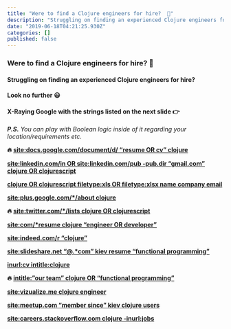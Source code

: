 ```yaml
---
title: "Were to find a Clojure engineers for hire?  🤔"
description: "Struggling on finding an experienced Clojure engineers for hire?"
date: "2019-06-18T04:21:25.930Z"
categories: []
published: false
---
```


  

### Were to find a Clojure engineers for hire? 🤔

  

#### Struggling on finding an experienced Clojure engineers for hire?

#### Look no further 😃

#### **X-Raying Google** with the strings listed on the next slide 👉

**_P.S._** _You can play with Boolean logic inside of it regarding your location/requirements etc._

  

  

**🔥** [**site:docs.google.com/document/d/ “resume OR cv” clojure**](https://goo.gl/74NXvB)

[**site:linkedin.com/in OR site:linkedin.com/pub -pub.dir “gmail.com” clojure OR clojurescript**](https://www.google.com/search?num=100&ei=SpsZWrqIJofFkgXZ2bCwCg&q=site%3Alinkedin.com%2Fin+OR+site%3Alinkedin.com%2Fpub+-pub.dir+%22gmail.com%22+clojure+OR+clojurescript&oq=site%3Alinkedin.com%2Fin+OR+site%3Alinkedin.com%2Fpub+-pub.dir+%22gmail.com%22+clojure+OR+clojurescript&gs_l=psy-ab.3...21451.29670.0.30053.37.24.13.0.0.0.127.1976.23j1.24.0....0...1c.1.64.psy-ab..0.0.0....0.g7QW_dWOpJM)

[**clojure OR clojurescript filetype:xls OR filetype:xlsx name company email**](https://www.google.com.ua/search?num=100&dcr=0&ei=3JsZWoW3A8HbwQKns4OABA&q=clojure+OR+clojurescript+filetype%3Axls+OR+filetype%3Axlsx+name+company+email&oq=clojure+OR+clojurescript+filetype%3Axls+OR+filetype%3Axlsx+name+company+email&gs_l=psy-ab.3...6658.7134.0.7422.5.5.0.0.0.0.112.433.4j1.5.0....0...1c.1.64.psy-ab..0.0.0....0.FM9RSbNCFHQ)

[**site:plus.google.com/\*/about clojure**](https://www.google.com.ua/search?num=100&newwindow=1&dcr=0&ei=3J0ZWtnAIoHTkwW4-b9Y&q=site%3Aplus.google.com%2F*%2Fabout+clojure+&oq=site%3Aplus.google.com%2F*%2Fabout+clojure+&gs_l=psy-ab.3...2917.2917.0.3122.1.1.0.0.0.0.78.78.1.1.0....0...1c.1.64.psy-ab..0.0.0....0.EC3vgTf-m8Q)

**🔥** [**site:twitter.com/\*/lists clojure OR clojurescript**](https://www.google.com.ua/search?num=100&newwindow=1&dcr=0&ei=3J0ZWtnAIoHTkwW4-b9Y&q=site%3Aplus.google.com%2F*%2Fabout+clojure+&oq=site%3Aplus.google.com%2F*%2Fabout+clojure+&gs_l=psy-ab.3...2917.2917.0.3122.1.1.0.0.0.0.78.78.1.1.0....0...1c.1.64.psy-ab..0.0.0....0.EC3vgTf-m8Q)

[**site:com/\*resume clojure “engineer OR developer”**](https://www.google.com.ua/search?num=100&newwindow=1&dcr=0&ei=tZ4ZWvvUNYiP0gWeiaqgDQ&q=site%3Acom%2F*resume+clojure+%22engineer+OR+developer%22&oq=site%3Acom%2F*resume+clojure+%22engineer+OR+developer%22&gs_l=psy-ab.3...4914.12337.0.12673.21.18.3.0.0.0.170.1676.14j4.18.0....0...1c.1j4.64.psy-ab..0.0.0....0.hOkPt6PTP_M)

[**site:indeed.com/r “clojure”**](https://goo.gl/sa56nw)

[**site:slideshare.net “@.\*com” kiev resume “functional programming”**](https://www.google.com.ua/search?num=100&dcr=0&ei=bpoZWoPaBIyRkwWckazADQ&q=site%3Aslideshare.net+%22%40.*com%22+kiev+resume+%22functional+programming%22&oq=site%3Aslideshare.net+%22%40.*com%22+kiev+resume+%22functional+programming%22&gs_l=psy-ab.3...12952.21208.0.22373.6.5.1.0.0.0.184.495.4j1.5.0....0...1c.1.64.psy-ab..1.0.0....0.cQPKFYiubCA)

[**inurl:cv intitle:clojure**](https://goo.gl/n7zJg8)

**🔥** [**intitle:”our team” clojure OR “functional programming”**](https://goo.gl/KwTPFH)

[**site:vizualize.me clojure engineer**](https://goo.gl/YoM2SK)

[**site:meetup.com “member since” kiev clojure users**](https://goo.gl/v1gMga)

[**site:careers.stackoverflow.com clojure -inurl:jobs**](https://goo.gl/sDbhjR)
